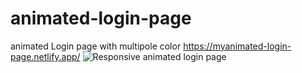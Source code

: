 # animated-login-page
animated Login page with multipole color
https://myanimated-login-page.netlify.app/
![Responsive animated login page](https://github.com/mosaraf-nissan/animated-login-page/assets/117709837/6f7905cd-23d0-4f58-aa6b-19542433d5b4)
